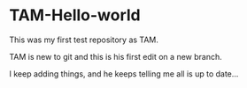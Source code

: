 # TAM-Hello-world
This was my first test repository as TAM. 

TAM is new to git and this is his first edit on a new branch.

I keep adding things, and he keeps telling me all is up to date...
